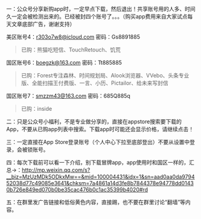 一：公众号分享新购app时，一定早点下载，然后退出！共享账号用的人多、时间久一定会被检测出来的。已经被封四个账号了。。。（购买app费用来自大家试点每天文章底部广告，谢谢支持）

美区账号4：r303o7w8@icloud.com
密码：Gs8891885

>已购：熊猫吃短信、TouchRetouch、饥荒

国区账号6：boegzk@163.com
密码：Tt885885

>已购：Forest专注森林、时间规划局、Alook浏览器、VVebo、头条专业版、全能扫描王付费版、一言、小历、Pictailor、给未来写封信

国区账号7：smzzm43@163.com
密码：685Q885q

>已购：inside

二：只是公众号小福利，不是专业做分享的，直接在appstore搜索要下载的App，不要从已购app列表中搜索。下载app时可能还会显示价格，请继续点击！

三：一定直接在App Store登录账号（个人中心下拉至底部登出）不要从设置中登录，会被锁账号。

四：每次下载前可以看一下介绍，别下载冒牌app，app使用时和国区一样的，汇总→：http://mp.weixin.qq.com/s?__biz=MzUzMDk5ODkxMw==&mid=100004431&idx=1&sn=aad0aa0da979452038d77c49085e3641&chksm=7a4861a14d3fe8b7844378e94778dd01430b726e849ed070b0be35cac476b0c1ac35399b4020#rd

五：在群里发广告链接和低俗黄色内容，直接踢，也不要在群里讨论“翻墙”等内容。
